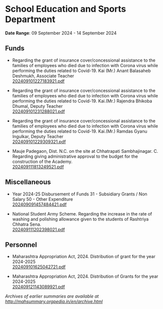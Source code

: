 # School Education and Sports Department

**Date Range**: 09 September 2024 - 14 September 2024


## Funds
- Regarding the grant of insurance cover/concessional assistance to the families of employees who died due to infection with Corona virus while performing the duties related to Covid-19. Kai (Mr.) Anant Balasaheb Deshmukh, Associate Teacher\
  [202409101227183921.pdf](https://gr.maharashtra.gov.in/Site/Upload/Government%20Resolutions/English/202409101227183921.pdf)

- Regarding the grant of insurance cover/concessional assistance to the families of employees who died due to infection with Corona virus while performing the duties related to Covid-19.   Kai.(Mr.) Rajendra Bhikoba Dhumal, Deputy Teacher\
  [202409101231288021.pdf](https://gr.maharashtra.gov.in/Site/Upload/Government%20Resolutions/English/202409101231288021.pdf)

- Regarding the grant of insurance cover/concessional assistance to the families of employees who died due to infection with Corona virus while performing the duties related to Covid-19. Kai.(Mr.) Ramdas Gyanu Ingulkar, Deputy Teacher\
  [202409101229309321.pdf](https://gr.maharashtra.gov.in/Site/Upload/Government%20Resolutions/English/202409101229309321.pdf)

- Mauje Padegaon, Dist. N.C. on the site at Chhatrapati Sambhajinagar. C. Regarding giving administrative approval to the budget for the construction of the Academy.\
  [202409111813249521.pdf](https://gr.maharashtra.gov.in/Site/Upload/Government%20Resolutions/English/202409111813249521.pdf)

## Miscellaneous
- Year 2024-25 Disbursement of Funds 31 - Subsidiary Grants / Non Salary 50 - Other Expenditure\
  [202409091457484421.pdf](https://gr.maharashtra.gov.in/Site/Upload/Government%20Resolutions/English/202409091457484421.....pdf)

- National Student Army Scheme. Regarding the increase in the rate of washing and polishing allowance given to the students of Rashtriya Chhatra Sena.\
  [202409111202398021.pdf](https://gr.maharashtra.gov.in/Site/Upload/Government%20Resolutions/English/202409111202398021.pdf)

## Personnel
- Maharashtra Appropriation Act, 2024. Distribution of grant for the year 2024-2025\
  [202409101625042721.pdf](https://gr.maharashtra.gov.in/Site/Upload/Government%20Resolutions/English/202409101625042721.pdf)

- Maharashtra Appropriation Act, 2024. Distribution of Grants for the year 2024-2025\
  [202409121143089921.pdf](https://gr.maharashtra.gov.in/Site/Upload/Government%20Resolutions/English/202409121143089921.pdf)


*Archives of earlier summaries are available at http://mahsummary.orgpedia.in/en/archive.html*